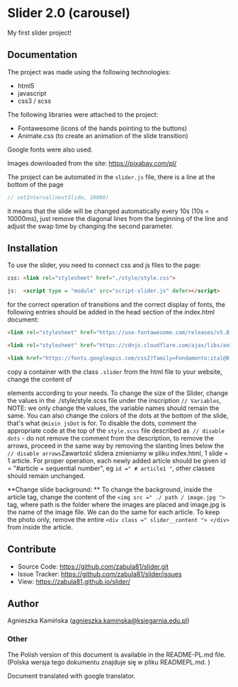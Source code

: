 # Slider 2.0 (carousel)

My first slider project!

## Documentation
The project was made using the following technologies:
* html5
* javascript
* css3 / scss

The following libraries were attached to the project:
* Fontawesome (icons of the hands pointing to the buttons)
* Animate.css (to create an animation of the slide transition)

Google fonts were also used.

Images downloaded from the site: https://pixabay.com/pl/

The project can be automated in the `slider.js` file, there is a line at the bottom of the page
```javascript
// setInterval(nextSlide, 10000)
```
it means that the slide will be changed automatically every 10s (10s = 10000ms), just remove the diagonal lines from the beginning of the line and adjust the swap time by changing the second parameter.

## Installation
To use the slider, you need to connect css and js files to the page:
```html
css: <link rel="stylesheet" href="./style/style.css">

js:  <script type = "module" src="script-slider.js" defer></script>
```
for the correct operation of transitions and the correct display of fonts, the following entries should be added in the head section of the index.html document:
```html
<link rel="stylesheet" href="https://use.fontawesome.com/releases/v5.8.1/css/all.css" integrity="sha384-50oBUHEmvpQ+1lW4y57PTFmhCaXp0ML5d60M1M7uH2+nqUivzIebhndOJK28anvf" crossorigin="anonymous"> 

<link rel="stylesheet" href="https://cdnjs.cloudflare.com/ajax/libs/animate.css/4.0.0/animate.min.css"> 

<link href="https://fonts.googleapis.com/css2?family=Fondamento:ital@0;1&display=swap" rel="stylesheet">
```
copy a container with the class `.slider` from the html file to your website, change the content of <article> elements according to your needs.
To change the size of the Slider, change the values in the ./style/style.scss file under the inscription `// Variables`, NOTE: we only change the values, the variable names should remain the same. You can also change the colors of the dots at the bottom of the slide, that's what `@mixin jsDot` is for.
To disable the dots, comment the appropriate code at the top of the `style.scss` file described as` // disable dots` - do not remove the comment from the description, to remove the arrows, proceed in the same way by removing the slanting lines below the `// disable arrows`Zawartość slidera zmieniamy w pliku index.html, 1 slide = 1 article.
For proper operation, each newly added article should be given id = "#article + sequential number", eg `id =" # article1 "`, other classes should remain unchanged.

**Change slide background: **
To change the background, inside the article tag, change the content of the `<img src =" ./ path / image.jpg ">` tag, where path is the folder where the images are placed and image.jpg is the name of the image file.
We can do the same for each article.
To keep the photo only, remove the entire `<div class =" slider__content "> </div>` from inside the article.

## Contribute
* Source Code: https://github.com/zabula81/slider.git
* Issue Tracker: https://github.com/zabula81/slider/issues
* View: https://zabula81.github.io/slider/

## Author
Agnieszka Kamińska (agnieszka.kaminska@ksiegarnia.edu.pl)

### Other

The Polish version of this document is available in the README-PL.md file. (Polska wersja tego dokumentu znajduje się w pliku READMEPL.md. )

Document translated with google translator.

